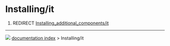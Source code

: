 # Installing/it
1.  REDIRECT [Installing_additional_components/it](Installing_additional_components/it.md)



---
![](images/Button_right.svg) [documentation index](../README.md) > Installing/it
